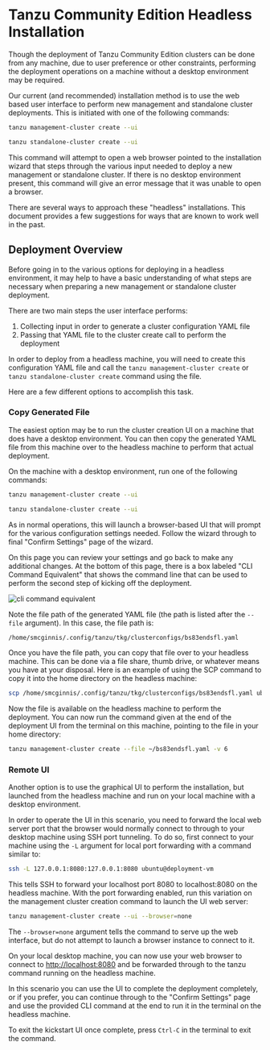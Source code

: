 # Tanzu Community Edition Headless Installation

Though the deployment of Tanzu Community Edition clusters can be done from any
machine, due to user preference or other constraints, performing the deployment
operations on a machine without a desktop environment may be required.

Our current (and recommended) installation method is to use the web based user
interface to perform new management and standalone cluster deployments. This is initiated with one of
the following commands:

```sh
tanzu management-cluster create --ui

tanzu standalone-cluster create --ui
```

This command will attempt to open a web browser pointed to the installation
wizard that steps through the various input needed to deploy a new management or standalone
cluster. If there is no desktop environment present, this command will give an
error message that it was unable to open a browser.

There are several ways to approach these "headless" installations. This
document provides a few suggestions for ways that are known to work well in the
past.

## Deployment Overview

Before going in to the various options for deploying in a headless environment,
it may help to have a basic understanding of what steps are necessary when
preparing a new management or standalone cluster deployment.

There are two main steps the user interface performs:

1. Collecting input in order to generate a cluster configuration YAML file
1. Passing that YAML file to the cluster create call to perform the deployment

In order to deploy from a headless machine, you will need to create this
configuration YAML file and call the `tanzu management-cluster create` or `tanzu standalone-cluster create` command using the file.

Here are a few different options to accomplish this task.

### Copy Generated File

The easiest option may be to run the cluster creation UI on a machine that does
have a desktop environment. You can then copy the generated YAML file from this
machine over to the headless machine to perform that actual deployment.

On the machine with a desktop environment, run one of the following commands:

```sh
tanzu management-cluster create --ui

tanzu standalone-cluster create --ui
```

As in normal operations, this will launch a browser-based UI that will prompt
for the various configuration settings needed. Follow the wizard through to final "Confirm Settings" page of the wizard.

On this page you can review your settings and go back to make any additional
changes. At the bottom of this page, there is a
box labeled "CLI Command Equivalent" that shows the command line that can be
used to perform the second step of kicking off the deployment.

![cli command equivalent](../../img/wizard-cli-command.png)

Note the file path of the generated YAML file (the path is listed after the
`--file` argument). In this case, the file path is:

```sh
/home/smcginnis/.config/tanzu/tkg/clusterconfigs/bs83endsfl.yaml
```

Once you have the file path, you can copy that file over to your headless
machine. This can be done via a file share, thumb drive, or whatever means you
have at your disposal. Here is an example of using the SCP command to copy it
into the home directory on the headless machine:

```sh
scp /home/smcginnis/.config/tanzu/tkg/clusterconfigs/bs83endsfl.yaml ubuntu@deployment-vm:~/
```

Now the file is available on the headless machine to perform the
deployment. You can now run the command given at the end of the deployment UI
from the terminal on this machine, pointing to the file in your home directory:

```sh
tanzu management-cluster create --file ~/bs83endsfl.yaml -v 6
```

### Remote UI

Another option is to use the graphical UI to perform the installation, but
launched from the headless machine and run on your local machine with a desktop
environment.

In order to operate the UI in this scenario, you need to forward the local web
server port that the browser would normally connect to through to your desktop
machine using SSH port tunneling. To do so, first connect to your machine using
the `-L` argument for local port forwarding with a command similar to:

```sh
ssh -L 127.0.0.1:8080:127.0.0.1:8080 ubuntu@deployment-vm
```

This tells SSH to forward your localhost port 8080 to localhost:8080 on the
headless machine. With the port forwarding enabled, run this variation on the
management cluster creation command to launch the UI web server:

```sh
tanzu management-cluster create --ui --browser=none
```

The `--browser=none` argument tells the command to serve up the web interface,
but do not attempt to launch a browser instance to connect to it.

On your local desktop machine, you can now use your web browser to connect to
[http://localhost:8080](http://localhost:8080) and be forwarded through to the
tanzu command running on the headless machine.

In this scenario you can use the UI to complete the deployment completely, or
if you prefer, you can continue through to the "Confirm Settings" page and use
the provided CLI command at the end to run it in the terminal on the headless
machine.

To exit the kickstart UI once complete, press `Ctrl-C` in the terminal to exit
the command.
